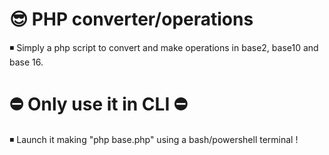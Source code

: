 # 😎 PHP converter/operations
◾️ Simply a php script to convert and make operations in base2, base10 and base 16.

# ⛔️ Only use it in CLI ⛔️
◾️ Launch it making "php base.php" using a bash/powershell terminal !
